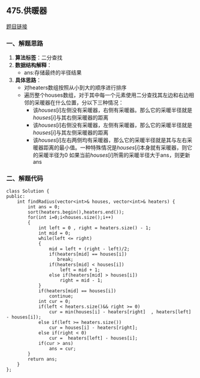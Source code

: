## 475.供暖器
[题目链接](https://leetcode-cn.com/problems/heaters/)

### 一、解题思路
1. **算法标签**：二分查找
2. **数据结构解释**：
    * ans:存储最终的半径结果
3. **具体思路**：
    * 对heaters数组按照从小到大的顺序进行排序
    * 遍历整个houses数组，对于其中每一个元素使用二分查找其左边和右边相邻的采暖器在什么位置，分以下三种情况：
      * 该$houses[i]$左侧没有采暖器，右侧有采暖器。那么它的采暖半径就是$houses[i]$与其右侧采暖器的距离
      * 该$houses[i]$右侧没有采暖器，左侧有采暖器，那么它的采暖半径就是$houses[i]$与其左侧采暖器的距离
      * 该$houses[i]$左右两侧均有采暖器，那么它的采暖半径就是其与左右采暖器距离的最小值。一种特殊情况是$houses[i]$本身就有采暖器，则它的采暖半径为0
    如果当前$houses[i]$所需的采暖半径大于ans，则更新ans
### 二、解题代码
```C++{.line-numbers}
class Solution {
public:
    int findRadius(vector<int>& houses, vector<int>& heaters) {
        int ans = 0;
        sort(heaters.begin(),heaters.end());
        for(int i=0;i<houses.size();i++)
        {
            int left = 0 , right = heaters.size() - 1;
            int mid = 0;
            while(left <= right)
            {
                mid = left + (right - left)/2;
                if(heaters[mid] == houses[i])
                   break;
                if(heaters[mid] < houses[i])
                    left = mid + 1;
                else if(heaters[mid] > houses[i])
                    right = mid - 1;
            }
            if(heaters[mid] == houses[i])
                continue;
            int cur = 0;
            if(left < heaters.size()&& right >= 0)
                cur = min(houses[i] - heaters[right]  , heaters[left] - houses[i]);
            else if(left >= heaters.size())
                cur = houses[i] - heaters[right];
            else if(right < 0)
                cur =  heaters[left] - houses[i];
            if(cur > ans)
                ans = cur;
        }
        return ans;
    }
};
```
  